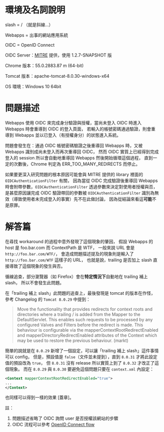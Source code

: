 環境及名詞說明
==============

slash = / （就是斜線...）

Webapps = 出事的網站應用系統

OIDC = OpenID Connect

OIDC Server：[MITRE] 提供，使用 1.2.7-SNAPSHOT 版

Chrome 版本：55.0.2883.87 m (64-bit)

Tomcat 版本：apache-tomcat-8.0.30-windows-x64

OS 環境：Windows 10 64bit


問題描述
========

Webapps 使用 OIDC 來完成身分驗證與授權，當尚未登入 OIDC 時進入 Webapps 時會重導到 OIDC 的登入頁面，
若輸入的帳號密碼通過驗證，則會重導到 Webapps 並以已登入（有授權身分）的狀態進入系統。

問題會發生在：通過 OIDC 帳號密碼驗證之後重導回 Webapps 時，又被 Webapps 識別成尚未登入而再次重導回 OIDC，
然而 OIDC 實質上已經得到完成登入的 session 所以會自動地重導回 Webapps 然後開始循環這個過程，
直到一定的次數後，Chrome 判定為 ERR_TOO_MANY_REDIRECTS 而停止。

如果要更深入研究問題的根本原因可能會與 MITRE 提供的 library 裡面的 `OIDCAuthenticationFilter` 有關，
因為當從 OIDC 完成驗證後重導回 Webapps 時會附帶參數，`OIDCAuthenticationFilter` 透過參數來決定對使用者授權與否，
是甚麼原因讓完成 OIDC 驗證帶回的參數被 `OIDCAuthenticationFilter` 識別為無效（導致使用者未完成登入的事實）先不在此做討論，
因為從結論來看這**可能**不是原罪。


解答篇
======

在尋找 workaround 的過程中意外發現了這個現象的肇因，
假設 Webapps 的 host 是 foo.bar.com 而 ContextPath 是 WTF，
一般來說 URL 會是 `http://foo.bar.com/WTF/`，
會造成問題描述提及的現象則是輸入了 `http://foo.bar.com/WTF` 這樣子的 URL，
也就是說，trailing 是否加上 slash 直接導致了這個現象的發生與否。

循線追查，部分瀏覽器（如 Firefox）會在**特定情況下**自動地在 trailing 補上 slash，
所以不會發生此問題。

在「trailing 補上 slash」此問題的追查上，最後發現是 tomcat 的版本在作怪，
參考 Changelog 的 `Tomcat 8.0.29` 中提到：

> Move the functionality that provides redirects for context roots and directories where a trailing / is added from the Mapper to the DefaultServlet. This enables such requests to be processed by any configured Valves and Filters before the redirect is made. This behaviour is configurable via the mapperContextRootRedirectEnabled and mapperDirectoryRedirectEnabled attributes of the Context which may be used to restore the previous behaviour. (markt)


簡單的說就是在 `8.0.29` 新增了一個設定，可以讓「trailing 補上 slash」這件事情可以 config，
但是，預設值是 `false`（文件並未提到），直到 `8.0.31` 才將此設定值的預設改為 `true`，
但 `8.0.31` 沒有 release 所以實質上到了 `8.0.32` 才改正了這個現象。
而在 `8.0.29` 與 `8.0.30` 要避免這個問題只要在 `context.xml` 內設定：

```xml
<Context mapperContextRootRedirectEnabled="true">
...
</Context>
```


也同樣可以得到一樣的效果 [蓋章]。


註：

1. 問題描述省略了 OIDC 詢問 user 是否授權該網站的步驟
1. OIDC 流程可以參考 [OpenID Connect flow]


[MITRE]: https://github.com/mitreid-connect/
[OpenID Connect flow]: https://docs.axway.com/u/documentation/api_gateway/7.5.1/webhelp_portal_oauth/Content/OAuthGuideTopics/OpenidImport/openid_flow.htm
